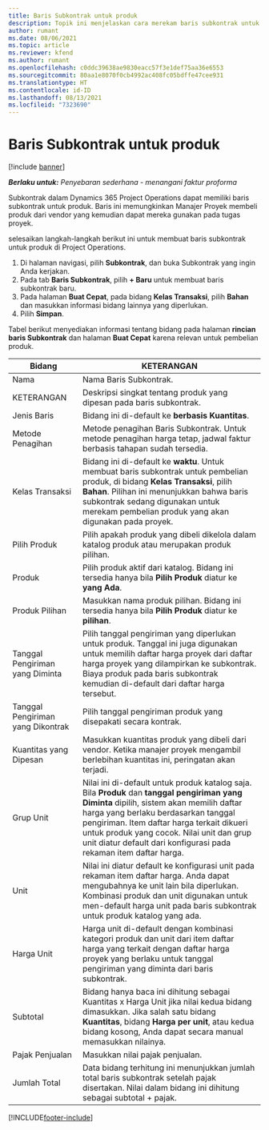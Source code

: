 ```yaml
---
title: Baris Subkontrak untuk produk
description: Topik ini menjelaskan cara merekam baris subkontrak untuk produk dan menggunakan berbagai bidang untuk merekam pembelian produk vendor.
author: rumant
ms.date: 08/06/2021
ms.topic: article
ms.reviewer: kfend
ms.author: rumant
ms.openlocfilehash: c0ddc39638ae9830eacc57f3e1def75aa36e6553
ms.sourcegitcommit: 80aa1e8070f0cb4992ac408fc05bdffe47cee931
ms.translationtype: HT
ms.contentlocale: id-ID
ms.lasthandoff: 08/13/2021
ms.locfileid: "7323690"
---
```

# <a name="subcontract-lines-for-products"></a>Baris Subkontrak untuk produk

[!include [banner](../../includes/dataverse-preview.md)]

_**Berlaku untuk:** Penyebaran sederhana - menangani faktur proforma_

Subkontrak dalam Dynamics 365 Project Operations dapat memiliki baris subkontrak untuk produk. Baris ini memungkinkan Manajer Proyek membeli produk dari vendor yang kemudian dapat mereka gunakan pada tugas proyek.

selesaikan langkah-langkah berikut ini untuk membuat baris subkontrak untuk produk di Project Operations.

1. Di halaman navigasi, pilih **Subkontrak**, dan buka Subkontrak yang ingin Anda kerjakan. 
2. Pada tab **Baris Subkontrak**, pilih **+ Baru** untuk membuat baris subkontrak baru.
3. Pada halaman **Buat Cepat**, pada bidang **Kelas Transaksi**, pilih **Bahan** dan masukkan informasi bidang lainnya yang diperlukan. 
4. Pilih **Simpan**.

Tabel berikut menyediakan informasi tentang bidang pada halaman **rincian baris Subkontrak** dan halaman **Buat Cepat** karena relevan untuk pembelian produk.

| Bidang | KETERANGAN |
| ----- | ----------- |
| Nama | Nama Baris Subkontrak. |
| KETERANGAN | Deskripsi singkat tentang produk yang dipesan pada baris subkontrak. |
| Jenis Baris | Bidang ini di-default ke **berbasis Kuantitas**. |
| Metode Penagihan |  Metode penagihan Baris Subkontrak. Untuk metode penagihan harga tetap, jadwal faktur berbasis tahapan sudah tersedia. |
| Kelas Transaksi | Bidang ini di-default ke **waktu**. Untuk membuat baris subkontrak untuk pembelian produk, di bidang **Kelas Transaksi**, pilih **Bahan**. Pilihan ini menunjukkan bahwa baris subkontrak sedang digunakan untuk merekam pembelian produk yang akan digunakan pada proyek. |
| Pilih Produk | Pilih apakah produk yang dibeli dikelola dalam katalog produk atau merupakan produk pilihan. |
| Produk | Pilih produk aktif dari katalog. Bidang ini tersedia hanya bila **Pilih Produk** diatur ke **yang Ada**. |
| Produk Pilihan | Masukkan nama produk pilihan. Bidang ini tersedia hanya bila **Pilih Produk** diatur ke **pilihan**.  |
| Tanggal Pengiriman yang Diminta | Pilih tanggal pengiriman yang diperlukan untuk produk. Tanggal ini juga digunakan untuk memilih daftar harga proyek dari daftar harga proyek yang dilampirkan ke subkontrak. Biaya produk pada baris subkontrak kemudian di-default dari daftar harga tersebut. |
| Tanggal Pengiriman yang Dikontrak | Pilih tanggal pengiriman produk yang disepakati secara kontrak.  |
| Kuantitas yang Dipesan | Masukkan kuantitas produk yang dibeli dari vendor. Ketika manajer proyek mengambil berlebihan kuantitas ini, peringatan akan terjadi. |
| Grup Unit | Nilai ini di-default untuk produk katalog saja. Bila **Produk** dan **tanggal pengiriman yang Diminta** dipilih, sistem akan memilih daftar harga yang berlaku berdasarkan tanggal pengiriman. Item daftar harga terkait dikueri untuk produk yang cocok. Nilai unit dan grup unit diatur default dari konfigurasi pada rekaman item daftar harga. |
| Unit | Nilai ini diatur default ke konfigurasi unit pada rekaman item daftar harga. Anda dapat mengubahnya ke unit lain bila diperlukan. Kombinasi produk dan unit digunakan untuk men-default harga unit pada baris subkontrak untuk produk katalog yang ada. |
| Harga Unit | Harga unit di-default dengan kombinasi kategori produk dan unit dari item daftar harga yang terkait dengan daftar harga proyek yang berlaku untuk tanggal pengiriman yang diminta dari baris subkontrak.  |
| Subtotal | Bidang hanya baca ini dihitung sebagai Kuantitas x Harga Unit jika nilai kedua bidang dimasukkan. Jika salah satu bidang **Kuantitas**, bidang **Harga per unit**, atau kedua bidang kosong, Anda dapat secara manual memasukkan nilainya.  |
| Pajak Penjualan | Masukkan nilai pajak penjualan. |
| Jumlah Total | Data bidang terhitung ini menunjukkan jumlah total baris subkontrak setelah pajak disertakan. Nilai dalam bidang ini dihitung sebagai subtotal + pajak. |


[!INCLUDE[footer-include](../../includes/footer-banner.md)]
